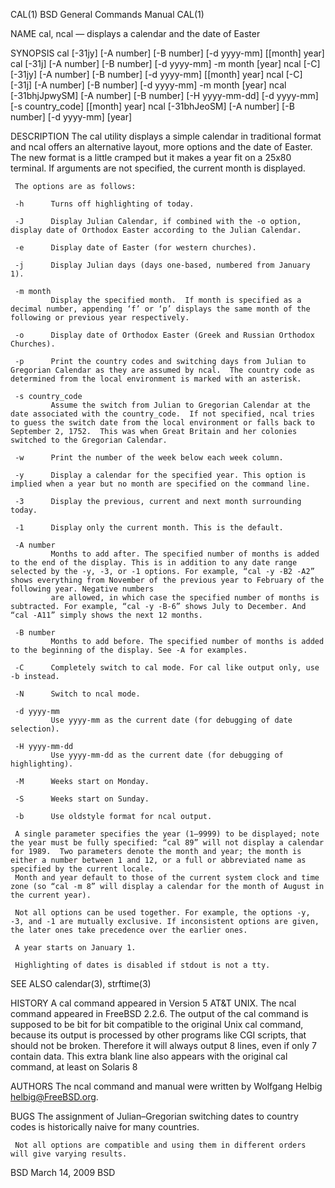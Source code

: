 CAL(1)                                                                                                                                        BSD General Commands Manual                                                                                                                                        CAL(1)

NAME
     cal, ncal — displays a calendar and the date of Easter

SYNOPSIS
     cal [-31jy] [-A number] [-B number] [-d yyyy-mm] [[month] year]
     cal [-31j] [-A number] [-B number] [-d yyyy-mm] -m month [year]
     ncal [-C] [-31jy] [-A number] [-B number] [-d yyyy-mm] [[month] year]
     ncal [-C] [-31j] [-A number] [-B number] [-d yyyy-mm] -m month [year]
     ncal [-31bhjJpwySM] [-A number] [-B number] [-H yyyy-mm-dd] [-d yyyy-mm] [-s country_code] [[month] year]
     ncal [-31bhJeoSM] [-A number] [-B number] [-d yyyy-mm] [year]

DESCRIPTION
     The cal utility displays a simple calendar in traditional format and ncal offers an alternative layout, more options and the date of Easter.  The new format is a little cramped but it makes a year fit on a 25x80 terminal.  If arguments are not specified, the current month is displayed.

     The options are as follows:

     -h      Turns off highlighting of today.

     -J      Display Julian Calendar, if combined with the -o option, display date of Orthodox Easter according to the Julian Calendar.

     -e      Display date of Easter (for western churches).

     -j      Display Julian days (days one-based, numbered from January 1).

     -m month
             Display the specified month.  If month is specified as a decimal number, appending ‘f’ or ‘p’ displays the same month of the following or previous year respectively.

     -o      Display date of Orthodox Easter (Greek and Russian Orthodox Churches).

     -p      Print the country codes and switching days from Julian to Gregorian Calendar as they are assumed by ncal.  The country code as determined from the local environment is marked with an asterisk.

     -s country_code
             Assume the switch from Julian to Gregorian Calendar at the date associated with the country_code.  If not specified, ncal tries to guess the switch date from the local environment or falls back to September 2, 1752.  This was when Great Britain and her colonies switched to the Gregorian Calendar.

     -w      Print the number of the week below each week column.

     -y      Display a calendar for the specified year. This option is implied when a year but no month are specified on the command line.

     -3      Display the previous, current and next month surrounding today.

     -1      Display only the current month. This is the default.

     -A number
             Months to add after. The specified number of months is added to the end of the display. This is in addition to any date range selected by the -y, -3, or -1 options. For example, “cal -y -B2 -A2” shows everything from November of the previous year to February of the following year. Negative numbers
             are allowed, in which case the specified number of months is subtracted. For example, “cal -y -B-6” shows July to December. And “cal -A11” simply shows the next 12 months.

     -B number
             Months to add before. The specified number of months is added to the beginning of the display. See -A for examples.

     -C      Completely switch to cal mode. For cal like output only, use -b instead.

     -N      Switch to ncal mode.

     -d yyyy-mm
             Use yyyy-mm as the current date (for debugging of date selection).

     -H yyyy-mm-dd
             Use yyyy-mm-dd as the current date (for debugging of highlighting).

     -M      Weeks start on Monday.

     -S      Weeks start on Sunday.

     -b      Use oldstyle format for ncal output.

     A single parameter specifies the year (1–9999) to be displayed; note the year must be fully specified: “cal 89” will not display a calendar for 1989.  Two parameters denote the month and year; the month is either a number between 1 and 12, or a full or abbreviated name as specified by the current locale.
     Month and year default to those of the current system clock and time zone (so “cal -m 8” will display a calendar for the month of August in the current year).

     Not all options can be used together. For example, the options -y, -3, and -1 are mutually exclusive. If inconsistent options are given, the later ones take precedence over the earlier ones.

     A year starts on January 1.

     Highlighting of dates is disabled if stdout is not a tty.

SEE ALSO
     calendar(3), strftime(3)

HISTORY
     A cal command appeared in Version 5 AT&T UNIX.  The ncal command appeared in FreeBSD 2.2.6.  The output of the cal command is supposed to be bit for bit compatible to the original Unix cal command, because its output is processed by other programs like CGI scripts, that should not be broken. Therefore it
     will always output 8 lines, even if only 7 contain data. This extra blank line also appears with the original cal command, at least on Solaris 8

AUTHORS
     The ncal command and manual were written by Wolfgang Helbig <helbig@FreeBSD.org>.

BUGS
     The assignment of Julian–Gregorian switching dates to country codes is historically naive for many countries.

     Not all options are compatible and using them in different orders will give varying results.

BSD                                                                                                                                                  March 14, 2009                                                                                                                                                 BSD

